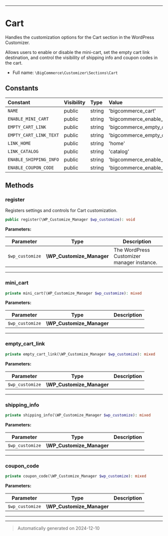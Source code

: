 ***

# Cart

Handles the customization options for the Cart section in the WordPress Customizer.

Allows users to enable or disable the mini-cart, set the empty cart link destination,
and control the visibility of shipping info and coupon codes in the cart.

* Full name: `\BigCommerce\Customizer\Sections\Cart`


## Constants

| Constant | Visibility | Type | Value |
|:---------|:-----------|:-----|:------|
|`NAME`|public|string|&#039;bigcommerce_cart&#039;|
|`ENABLE_MINI_CART`|public|string|&#039;bigcommerce_enable_mini_cart&#039;|
|`EMPTY_CART_LINK`|public|string|&#039;bigcommerce_empty_cart_link_destination&#039;|
|`EMPTY_CART_LINK_TEXT`|public|string|&#039;bigcommerce_empty_cart_link_destination_text&#039;|
|`LINK_HOME`|public|string|&#039;home&#039;|
|`LINK_CATALOG`|public|string|&#039;catalog&#039;|
|`ENABLE_SHIPPING_INFO`|public|string|&#039;bigcommerce_enable_shipping_info&#039;|
|`ENABLE_COUPON_CODE`|public|string|&#039;bigcommerce_enable_coupon_code&#039;|


## Methods


### register

Registers settings and controls for Cart customization.

```php
public register(\WP_Customize_Manager $wp_customize): void
```








**Parameters:**

| Parameter | Type | Description |
|-----------|------|-------------|
| `$wp_customize` | **\WP_Customize_Manager** | The WordPress Customizer manager instance. |





***

### mini_cart



```php
private mini_cart(\WP_Customize_Manager $wp_customize): mixed
```








**Parameters:**

| Parameter | Type | Description |
|-----------|------|-------------|
| `$wp_customize` | **\WP_Customize_Manager** |  |





***

### empty_cart_link



```php
private empty_cart_link(\WP_Customize_Manager $wp_customize): mixed
```








**Parameters:**

| Parameter | Type | Description |
|-----------|------|-------------|
| `$wp_customize` | **\WP_Customize_Manager** |  |





***

### shipping_info



```php
private shipping_info(\WP_Customize_Manager $wp_customize): mixed
```








**Parameters:**

| Parameter | Type | Description |
|-----------|------|-------------|
| `$wp_customize` | **\WP_Customize_Manager** |  |





***

### coupon_code



```php
private coupon_code(\WP_Customize_Manager $wp_customize): mixed
```








**Parameters:**

| Parameter | Type | Description |
|-----------|------|-------------|
| `$wp_customize` | **\WP_Customize_Manager** |  |





***


***
> Automatically generated on 2024-12-10
